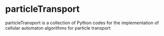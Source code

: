 # particleTransport
particleTransport is a collection of Python codes for the implementation of cellular automaton algorithms for particle transport
